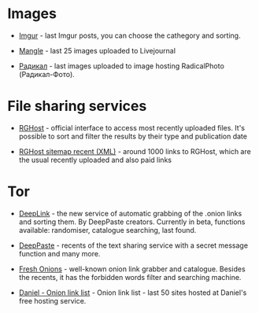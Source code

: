 # Images
- [Imgur](https://imgur.com/new/time) - last Imgur posts, you can choose the cathegory and sorting.

- [Mangle](http://www.mangle.ca/randomlj.php)  - last 25 images uploaded to Livejournal

- [Радикал](http://radikal.ru/Img/ShowGallery) - last images uploaded to image hosting RadicalPhoto (Радикал-Фото).
# File sharing services

- [RGHost](http://rgho.st/files) - official interface to access most recently uploaded files. It's possible to sort and filter the results by their type and publication date

- [RGHost sitemap recent (XML)](http://rgho.st/sitemap_recent.xml)  - around 1000 links to RGHost, which are the usual recently uploaded and also paid links
# Tor
- [DeepLink](http://deeplinkdeatbml7.onion/index.php) - the new service of automatic grabbing of the .onion links and sorting them. By DeepPaste creators. Currently in beta, functions available: randomiser, catalogue searching, last found.

- [DeepPaste](http://depastedihrn3jtw.onion/) - recents of the text sharing service with a secret message function and many more.

- [Fresh Onions](http://zlal32teyptf4tvi.onion/) - well-known onion link grabber and catalogue. Besides the recents, it has the forbidden words filter and searching machine.

 - [Daniel - Onion link list](https://onions.danwin1210.me/onions.php?cat=20&pg=1&lang=en) - Onion link list - last 50 sites hosted at Daniel's free hosting service.
